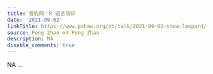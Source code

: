 ```yaml
---
title: 雪豹网：R 语言培训
date: '2021-09-02'
linkTitle: https://www.pzhao.org/zh/talk/2021-09-02-snow-leopard/
source: Peng Zhao on Peng Zhao
description: NA ...
disable_comments: true
---
```

NA ...